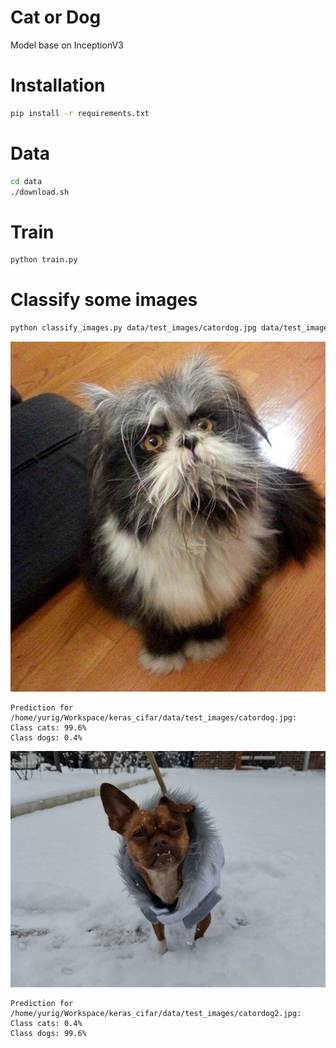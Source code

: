 Cat or Dog
==========

Model base on InceptionV3

Installation
============
```bash
pip install -r requirements.txt
```

Data
====
```bash
cd data
./download.sh
```

Train
=====
```bash
python train.py
```

Classify some images
====================

```bash
python classify_images.py data/test_images/catordog.jpg data/test_images/catordog2.jpg
```

![alt text](./data/test_images/catordog.jpg "Image 1")

```
Prediction for /home/yurig/Workspace/keras_cifar/data/test_images/catordog.jpg:
Class cats: 99.6%
Class dogs: 0.4%
```

![alt text](./data/test_images/catordog2.jpg "Image 2")

```
Prediction for /home/yurig/Workspace/keras_cifar/data/test_images/catordog2.jpg:
Class cats: 0.4%
Class dogs: 99.6%
```